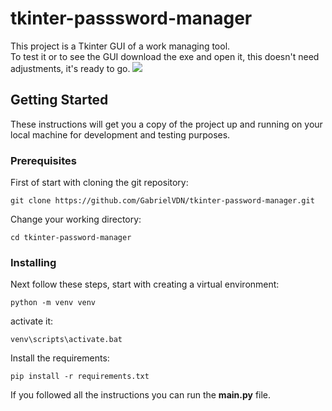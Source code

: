 # tkinter-passsword-manager

This project is a Tkinter GUI of a work managing tool.
<br>
To test it or to see the GUI download the exe and open it, this doesn't need adjustments, it's ready to go.
![](image.png)

## Getting Started

These instructions will get you a copy of the project up and running on your local machine for development and testing purposes.

### Prerequisites

First of start with cloning the git repository:

```
git clone https://github.com/GabrielVDN/tkinter-password-manager.git
```

Change your working directory:

```
cd tkinter-password-manager
```
### Installing

Next follow these steps, start with creating a virtual environment:

```
python -m venv venv
```

activate it: 

```
venv\scripts\activate.bat
```
Install the requirements:
```
pip install -r requirements.txt
```

If you followed all the instructions you can run the **main.py** file.
